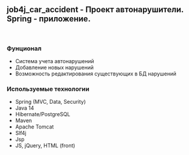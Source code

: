 <h2>job4j_car_accident - Проект автонарушители. Spring - приложение.</h2> <br>


<h3>Фунционал</h1>
<ul>
  <li>Система учета автонарушений
<li>Добавление новых нарушений
  <li>Возможность редактирования существующих в БД нарушений</ul>
<h3>Используемые технологии</h3>
<ul>
  <li>Spring (MVC, Data, Security)
<li>Java 14
<li>Hibernate/PostgreSQL
<li>Maven
<li>Apache Tomcat
<li>Slf4j
<li>Jsp
<li>JS, jQuery, HTML (front)
  </ul>

